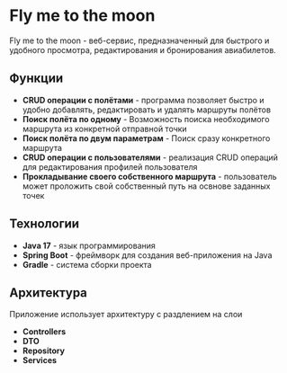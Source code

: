 # Fly me to the moon
Fly me to the moon - веб-сервис, предназначенный для быстрого и удобного просмотра, редактирования и бронирования авиабилетов.

## Функции

- **CRUD операции с полётами** - программа позволяет быстро и удобно добавлять, редактировать и удалять маршруты полётов
- **Поиск полёта по одному** - Возможность поиска необходимого маршрута из конкретной отправной точки
- **Поиск полёта по двум параметрам** - Поиск сразу конкретного маршрута
- **CRUD операции с пользователями** - реализация CRUD операций для редактирования профилей пользователя
- **Прокладывание своего собственного маршрута** - пользователь может проложить свой собственный путь на освнове заданных точек

## Технологии

- **Java 17** - язык программирования
- **Spring Boot** - фреймворк для создания веб-приложения на Java
- **Gradle** - система сборки проекта

## Архитектура

Приложение использует архитектуру с раздлением на слои
- **Controllers**
- **DTO**
- **Repository**
- **Services**
